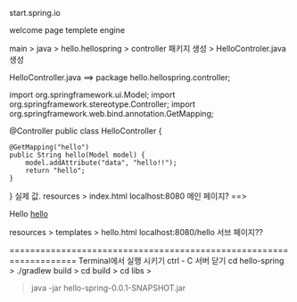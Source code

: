 start.spring.io

welcome page
templete engine


main > java > hello.hellospring > controller 패키지 생성 > HelloControler.java 생성

HelloController.java 
==>
package hello.hellospring.controller;

import org.springframework.ui.Model;
import org.springframework.stereotype.Controller;
import org.springframework.web.bind.annotation.GetMapping;

@Controller
public class HelloController {

    @GetMapping("hello")
    public String hello(Model model) {
        model.addAttribute("data", "hello!!");
        return "hello";
    }
}
실제 값.
resources > index.html localhost:8080 메인 페이지?
==>
<!DOCTYPE HTML>
<html>
<head>
    <title>Hello</title>
    <meta http-equiv="Content-Type" content="text/html; charset=UTF-8" />
</head>
<body>
Hello
<a href="/hello">hello</a>
</body>
</html>

resources > templates > hello.html localhost:8080/hello 서브 페이지??

===================================================================
Terminal에서 실행 시키기	ctrl - C 서버 닫기
cd hello-spring > ./gradlew build > cd build > cd libs >
> java -jar hello-spring-0.0.1-SNAPSHOT.jar 
